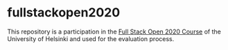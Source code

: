 # fullstackopen2020
This repository is a participation in the [Full Stack Open 2020 Course](https://fullstackopen.com/) of the University of Helsinki and used for the evaluation process.
